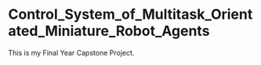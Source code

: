 # Control_System_of_Multitask_Orientated_Miniature_Robot_Agents
This is my Final Year Capstone Project.
